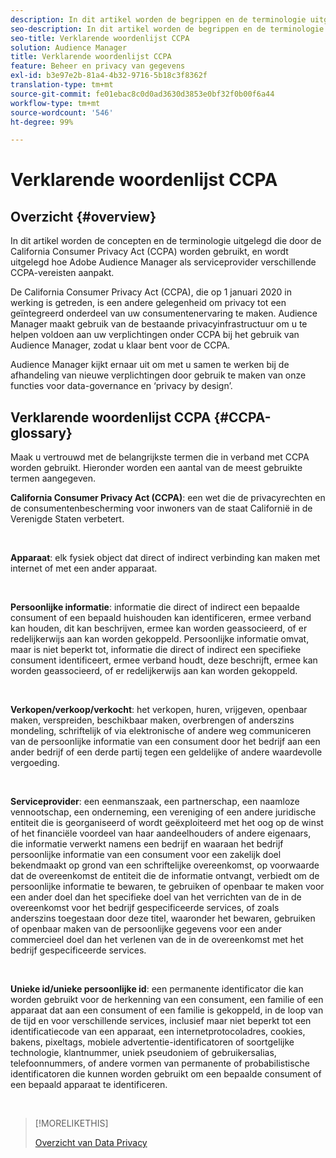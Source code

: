 ```yaml
---
description: In dit artikel worden de begrippen en de terminologie uitgelegd die in de California Consumer Privacy Act (CCPA) worden gebruikt, en wordt uitgelegd hoe Adobe Audience Manager verschillende CCPA-vereisten aanpakt.
seo-description: In dit artikel worden de begrippen en de terminologie uitgelegd die in de California Consumer Privacy Act (CCPA) worden gebruikt, en wordt uitgelegd hoe Adobe Audience Manager verschillende CCPA-vereisten aanpakt.
seo-title: Verklarende woordenlijst CCPA
solution: Audience Manager
title: Verklarende woordenlijst CCPA
feature: Beheer en privacy van gegevens
exl-id: b3e97e2b-81a4-4b32-9716-5b18c3f8362f
translation-type: tm+mt
source-git-commit: fe01ebac8c0d0ad3630d3853e0bf32f0b00f6a44
workflow-type: tm+mt
source-wordcount: '546'
ht-degree: 99%

---
```


# Verklarende woordenlijst CCPA

## Overzicht {#overview}

In dit artikel worden de concepten en de terminologie uitgelegd die door de California Consumer Privacy Act (CCPA) worden gebruikt, en wordt uitgelegd hoe Adobe Audience Manager als serviceprovider verschillende CCPA-vereisten aanpakt.

De California Consumer Privacy Act (CCPA), die op 1 januari 2020 in werking is getreden, is een andere gelegenheid om privacy tot een geïntegreerd onderdeel van uw consumentenervaring te maken. Audience Manager maakt gebruik van de bestaande privacyinfrastructuur om u te helpen voldoen aan uw verplichtingen onder CCPA bij het gebruik van Audience Manager, zodat u klaar bent voor de CCPA.

Audience Manager kijkt ernaar uit om met u samen te werken bij de afhandeling van nieuwe verplichtingen door gebruik te maken van onze functies voor data-governance en ‘privacy by design’.

## Verklarende woordenlijst CCPA {#CCPA-glossary}

Maak u vertrouwd met de belangrijkste termen die in verband met CCPA worden gebruikt. Hieronder worden een aantal van de meest gebruikte termen aangegeven.

**California Consumer Privacy Act (CCPA)**: een wet die de privacyrechten en de consumentenbescherming voor inwoners van de staat Californië in de Verenigde Staten verbetert.

 

**Apparaat**: elk fysiek object dat direct of indirect verbinding kan maken met internet of met een ander apparaat.

 

**Persoonlijke informatie**: informatie die direct of indirect een bepaalde consument of een bepaald huishouden kan identificeren, ermee verband kan houden, dit kan beschrijven, ermee kan worden geassocieerd, of er redelijkerwijs aan kan worden gekoppeld. Persoonlijke informatie omvat, maar is niet beperkt tot, informatie die direct of indirect een specifieke consument identificeert, ermee verband houdt, deze beschrijft, ermee kan worden geassocieerd, of er redelijkerwijs aan kan worden gekoppeld.

 

**Verkopen/verkoop/verkocht**: het verkopen, huren, vrijgeven, openbaar maken, verspreiden, beschikbaar maken, overbrengen of anderszins mondeling, schriftelijk of via elektronische of andere weg communiceren van de persoonlijke informatie van een consument door het bedrijf aan een ander bedrijf of een derde partij tegen een geldelijke of andere waardevolle vergoeding.

 

**Serviceprovider**: een eenmanszaak, een partnerschap, een naamloze vennootschap, een onderneming, een vereniging of een andere juridische entiteit die is georganiseerd of wordt geëxploiteerd met het oog op de winst of het financiële voordeel van haar aandeelhouders of andere eigenaars, die informatie verwerkt namens een bedrijf en waaraan het bedrijf persoonlijke informatie van een consument voor een zakelijk doel bekendmaakt op grond van een schriftelijke overeenkomst, op voorwaarde dat de overeenkomst de entiteit die de informatie ontvangt, verbiedt om de persoonlijke informatie te bewaren, te gebruiken of openbaar te maken voor een ander doel dan het specifieke doel van het verrichten van de in de overeenkomst voor het bedrijf gespecificeerde services, of zoals anderszins toegestaan door deze titel, waaronder het bewaren, gebruiken of openbaar maken van de persoonlijke gegevens voor een ander commercieel doel dan het verlenen van de in de overeenkomst met het bedrijf gespecificeerde services.

 

**Unieke id/unieke persoonlijke id**: een permanente identificator die kan worden gebruikt voor de herkenning van een consument, een familie of een apparaat dat aan een consument of een familie is gekoppeld, in de loop van de tijd en voor verschillende services, inclusief maar niet beperkt tot een identificatiecode van een apparaat, een internetprotocoladres, cookies, bakens, pixeltags, mobiele advertentie-identificatoren of soortgelijke technologie, klantnummer, uniek pseudoniem of gebruikersalias, telefoonnummers, of andere vormen van permanente of probabilistische identificatoren die kunnen worden gebruikt om een bepaalde consument of een bepaald apparaat te identificeren.

 

>[!MORELIKETHIS]
>
>[Overzicht van Data Privacy](/help/using/overview/data-security-and-privacy/data-privacy.md)

